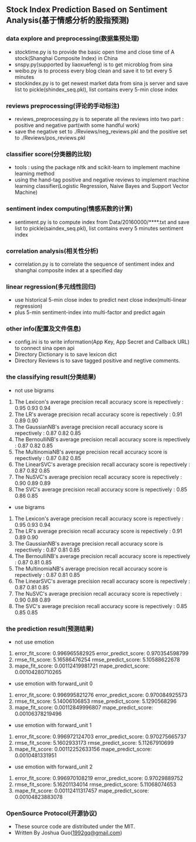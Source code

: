 ## Stock Index Prediction Based on Sentiment Analysis(基于情感分析的股指预测)

### data explore and preprocessing(数据集预处理)
- stocktime.py is to provide the basic open time and close time of A stock(Shanghai Composite Index) in China
- snspy.py(supported by liaoxuefeng) is to get microblog from sina
- weibo.py is to process every blog clean and save it to txt every 5 minutes
- stockindex.py is to get newest market data from sina js server and save list to pickle(shindex_seq.pkl), list contains every 5-min close index

### reviews preprocessing(评论的手动标注)
- reviews_preprocessing.py is to seperate all the reviews into two part : positive and negative part(with some handful work)
- save the negative set to ./Reviews/neg_reviews.pkl and the positive set to ./Reviews/pos_reviews.pkl

### classifier score(分类器的比较)
- tools : using the package nltk and scikit-learn to implement machine learning method
- using the hand-tag positive and negative reviews to implement machine learning classifier(Logistic Regression, Naive Bayes and Support Vector Machine)

### sentiment index computing(情感系数的计算)
- sentiment.py is to compute index from Data/20160000/****.txt and save list to pickle(saindex_seq.pkl), list contains every 5 minutes sentiment index

### correlation analysis(相关性分析)
- correlation.py is to correlate the sequence of sentiment index and shanghai composite index at a specified day

### linear regression(多元线性回归)
- use historical 5-min close index to predict next close index(multi-linear regression)
- plus 5-min sentiment-index into multi-factor and predict again

### other info(配置及文件信息)
- config.ini is to write information(App Key, App Secret and Callback URL) to connect sina open api
- Directory Dictionary is to save lexicon dict
- Directory Reviews is to save tagged positive and negtive comments.

### the classifying result(分类结果)
- not use bigrams
1. The Lexicon's average precision recall accuracy score is repectively : 0.95 0.93 0.94
2. The LR's average precision recall accuracy score is repectively : 0.91 0.89 0.90
3. The GaussianNB's average precision recall accuracy score is repectively : 0.87 0.82 0.85
4. The BernoulliNB's average precision recall accuracy score is repectively : 0.87 0.82 0.85
5. The MultinomiaNB's average precision recall accuracy score is repectively : 0.87 0.82 0.85
6. The LinearSVC's average precision recall accuracy score is repectively : 0.87 0.82 0.85
7. The NuSVC's average precision recall accuracy score is repectively : 0.90 0.89 0.89
8. The SVC's average precision recall accuracy score is repectively : 0.85 0.86 0.85

- use bigrams
1. The Lexicon's average precision recall accuracy score is repectively : 0.95 0.93 0.94
2. The LR's average precision recall accuracy score is repectively : 0.91 0.89 0.90
3. The GaussianNB's average precision recall accuracy score is repectively : 0.87 0.81 0.85
4. The BernoulliNB's average precision recall accuracy score is repectively : 0.87 0.81 0.85
5. The MultinomiaNB's average precision recall accuracy score is repectively : 0.87 0.81 0.85
6. The LinearSVC's average precision recall accuracy score is repectively : 0.87 0.81 0.85
7. The NuSVC's average precision recall accuracy score is repectively : 0.90 0.88 0.89
8. The SVC's average precision recall accuracy score is repectively : 0.85 0.85 0.85

### the prediction result(预测结果)
- not use emotion
1. error_fit_score: 0.996965582925    error_predict_score: 0.970354598799
2. rmse_fit_score: 5.16586476254      rmse_predict_score: 5.10588622678
3. mape_fit_score: 0.00112419981721   mape_predict_score: 0.00104280710265

- use emotion with forward_unit 0
1. error_fit_score: 0.996995821276    error_predict_score: 0.970084925573
2. rmse_fit_score: 5.14006106853      rmse_predict_score: 5.1290568296
3. mape_fit_score: 0.00112849996807   mape_predict_score: 0.00106378219496

- use emotion with forward_unit 1
1. error_fit_score: 0.996972124703    error_predict_score: 0.970275665737
2. rmse_fit_score: 5.1602933173       rmse_predict_score: 5.11267910699
3. mape_fit_score: 0.00112252633156   mape_predict_score: 0.0010481331951

- use emotion with forward_unit 2
1. error_fit_score: 0.996970108219    error_predict_score: 0.97029889752
2. rmse_fit_score: 5.16201134014      rmse_predict_score: 5.11068074653
3. mape_fit_score: 0.00112411317457   mape_predict_score: 0.00104823883078

### OpenSource Protocol(开源协议)
- These source code are distributed under the MIT.
- Written By Joshua Guo(1992gq@gmail.com)
